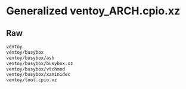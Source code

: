 # Generalized ventoy_ARCH.cpio.xz

## Raw

```txt
ventoy
ventoy/busybox
ventoy/busybox/ash
ventoy/busybox/busybox.xz
ventoy/busybox/vtchmod
ventoy/busybox/xzminidec
ventoy/tool.cpio.xz
```
